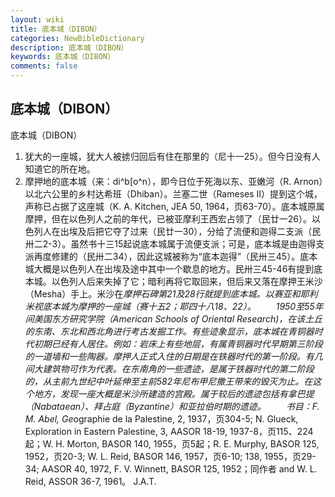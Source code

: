 ```yaml
---
layout: wiki
title: 底本城（DIBON）
categories: NewBibleDictionary
description: 底本城（DIBON）
keywords: 底本城（DIBON）
comments: false
---
```


## 底本城（DIBON）



底本城（DIBON）
1. 犹大的一座城，犹大人被掳归回后有住在那里的（尼十一25）。但今日没有人知道它的所在地。
2. 摩押地的底本城（来：di^b[o^n），即今日位于死海以东、亚嫩河（R. Arnon）以北六公里的乡村达希班（Dhiban）。兰塞二世（Rameses II）提到这个城，声称已占据了这座城（K. A. Kitchen, JEA 50, 1964，页63-70）。底本城原属摩押，但在以色列人之前的年代，已被亚摩利王西宏占领了（民廿一26）。以色列人在出埃及后把它夺了过来（民廿一30），分给了流便和迦得二支派（民卅二2-3）。虽然书十三15起说底本城属于流便支派；可是，底本城是由迦得支派再度修建的（民卅二34），因此这城被称为“底本迦得”（民卅三45）。底本城大概是以色列人在出埃及途中其中一个歇息的地方。民卅三45-46有提到底本城。以色列人后来失掉了它；暗利再将它取回来，但后来又落在摩押王米沙（Mesha）手上。米沙在*摩押石碑第21及28行就提到底本城。以赛亚和耶利米视底本城为摩押的一座城（赛十五2；耶四十八18、22）。
　　1950至55年间美国东方研究学院（American Schools of Oriental Research)，在该土丘的东南、东北和西北角进行考古发掘工作。有些迹象显示，底本城在青铜器时代初期已经有人居住。例如：岩床上有些地层，有属青铜器时代早期第三阶段的一道墙和一些陶器。摩押人正式入住的日期是在铁器时代的第一阶段。有几间大建筑物可作为代表。在东南角的一些遗迹，是属于铁器时代的第二阶段的，从主前九世纪中叶延伸至主前582年尼布甲尼撒王带来的毁灭为止。在这个地方，发现一座大概是米沙所建造的宫殿。属于较后的遗迹包括有拿巴提（Nabataean）、拜占庭（Byzantine）和亚拉伯时期的遗迹。
　　书目：F. M. Abel, Ge*ographie de la Palestine, 2, 1937，页304-5; N. Glueck, Exploration in Eastern Palestine, 3, AASOR 18-19, 1937-8，页115、224起；W. H. Morton, BASOR 140, 1955，页5起；R. E. Murphy, BASOR 125, 1952，页20-3; W. L. Reid, BASOR 146, 1957，页6-10; 138, 1955，页29-34; AASOR 40, 1972, F. V. Winnett, BASOR
125, 1952；同作者 and W. L. Reid, ASSOR
36-7, 1961。
J.A.T.




